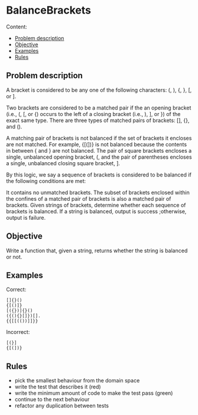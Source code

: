# BalanceBrackets

Content:
*   [Problem description](#problem-description)
*   [Objective](#objective)
*   [Examples](#examples)
*   [Rules](#rules)

## Problem description

A bracket is considered to be any one of the following characters: (, ), {, }, [, or ].

Two brackets are considered to be a matched pair if the an opening bracket (i.e., (, [, or {) occurs to the left of a closing bracket (i.e., ), ], or }) of the exact same type. There are three types of matched pairs of brackets: [], {}, and ().

A matching pair of brackets is not balanced if the set of brackets it encloses are not matched. For example, {[(])} is not balanced because the contents in between { and } are not balanced. The pair of square brackets encloses a single, unbalanced opening bracket, (, and the pair of parentheses encloses a single, unbalanced closing square bracket, ].

By this logic, we say a sequence of brackets is considered to be balanced if the following conditions are met:

It contains no unmatched brackets. The subset of brackets enclosed within the confines of a matched pair of brackets is also a matched pair of brackets. Given strings of brackets, determine whether each sequence of brackets is balanced. If a string is balanced, output is success ;otherwise, output is failure.

## Objective

Write a function that, given a string, returns whether the string is balanced or not.

## Examples

Correct:

```
[]{}()
{[()]}
[({})]{}()
({(){}[]})[].
{{[[(())]]}}
```

Incorrect:

```
[(}]
{[(])}
```


## Rules

*   pick the smallest behaviour from the domain space
*   write the test that describes it (red)
*   write the minimum amount of code to make the test pass (green)
*   continue to the next behaviour
*   refactor any duplication between tests
